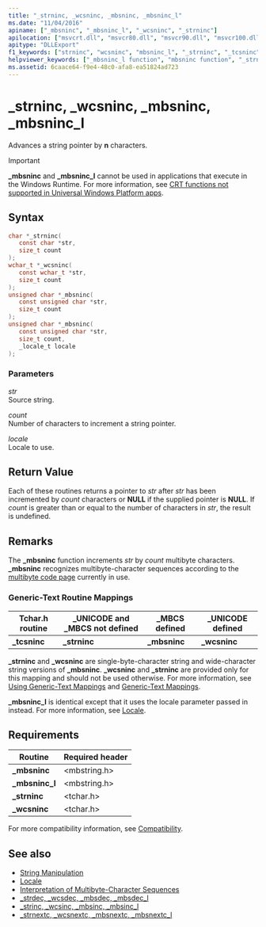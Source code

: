 ```yaml
---
title: "_strninc, _wcsninc, _mbsninc, _mbsninc_l"
ms.date: "11/04/2016"
apiname: ["_mbsninc", "_mbsninc_l", "_wcsninc", "_strninc"]
apilocation: ["msvcrt.dll", "msvcr80.dll", "msvcr90.dll", "msvcr100.dll", "msvcr100_clr0400.dll", "msvcr110.dll", "msvcr110_clr0400.dll", "msvcr120.dll", "msvcr120_clr0400.dll", "ucrtbase.dll", "api-ms-win-crt-multibyte-l1-1-0.dll"]
apitype: "DLLExport"
f1_keywords: ["strninc", "wcsninc", "mbsninc_l", "_strninc", "_tcsninc", "mbsninc", "_mbsninc_l", "_ftcsninc", "_wcsninc", "_mbsninc"]
helpviewer_keywords: ["_mbsninc_l function", "mbsninc function", "_strninc function", "tcsninc function", "wcsninc function", "_mbsninc function", "strninc function", "_wcsninc function", "mbsninc_l function", "_tcsninc function"]
ms.assetid: 6caace64-f9e4-48c0-afa8-ea51824ad723
---
```

# _strninc, _wcsninc, _mbsninc, _mbsninc_l

Advances a string pointer by **n** characters.

> [!IMPORTANT]
> **_mbsninc** and **_mbsninc_l** cannot be used in applications that execute in the Windows Runtime. For more information, see [CRT functions not supported in Universal Windows Platform apps](../../cppcx/crt-functions-not-supported-in-universal-windows-platform-apps.md).

## Syntax

```C
char *_strninc(
   const char *str,
   size_t count
);
wchar_t *_wcsninc(
   const wchar_t *str,
   size_t count
);
unsigned char *_mbsninc(
   const unsigned char *str,
   size_t count
);
unsigned char *_mbsninc(
   const unsigned char *str,
   size_t count,
   _locale_t locale
);
```

### Parameters

*str*<br/>
Source string.

*count*<br/>
Number of characters to increment a string pointer.

*locale*<br/>
Locale to use.

## Return Value

Each of these routines returns a pointer to *str* after *str* has been incremented by *count* characters or **NULL** if the supplied pointer is **NULL**. If *count* is greater than or equal to the number of characters in *str*, the result is undefined.

## Remarks

The **_mbsninc** function increments *str* by *count* multibyte characters. **_mbsninc** recognizes multibyte-character sequences according to the [multibyte code page](../../c-runtime-library/code-pages.md) currently in use.

### Generic-Text Routine Mappings

|Tchar.h routine|_UNICODE and _MBCS not defined|_MBCS defined|_UNICODE defined|
|---------------------|--------------------------------------|--------------------|-----------------------|
|**_tcsninc**|**_strninc**|**_mbsninc**|**_wcsninc**|

**_strninc** and **_wcsninc** are single-byte-character string and wide-character string versions of **_mbsninc**. **_wcsninc** and **_strninc** are provided only for this mapping and should not be used otherwise. For more information, see [Using Generic-Text Mappings](../../c-runtime-library/using-generic-text-mappings.md) and [Generic-Text Mappings](../../c-runtime-library/generic-text-mappings.md).

**_mbsninc_l** is identical except that it uses the locale parameter passed in instead. For more information, see [Locale](../../c-runtime-library/locale.md).

## Requirements

|Routine|Required header|
|-------------|---------------------|
|**_mbsninc**|\<mbstring.h>|
|**_mbsninc_l**|\<mbstring.h>|
|**_strninc**|\<tchar.h>|
|**_wcsninc**|\<tchar.h>|

For more compatibility information, see [Compatibility](../../c-runtime-library/compatibility.md).

## See also

- [String Manipulation](../../c-runtime-library/string-manipulation-crt.md)
- [Locale](../../c-runtime-library/locale.md)
- [Interpretation of Multibyte-Character Sequences](../../c-runtime-library/interpretation-of-multibyte-character-sequences.md)
- [_strdec, _wcsdec, _mbsdec, _mbsdec_l](strdec-wcsdec-mbsdec-mbsdec-l.md)
- [_strinc, _wcsinc, _mbsinc, _mbsinc_l](strinc-wcsinc-mbsinc-mbsinc-l.md)
- [_strnextc, _wcsnextc, _mbsnextc, _mbsnextc_l](strnextc-wcsnextc-mbsnextc-mbsnextc-l.md)
